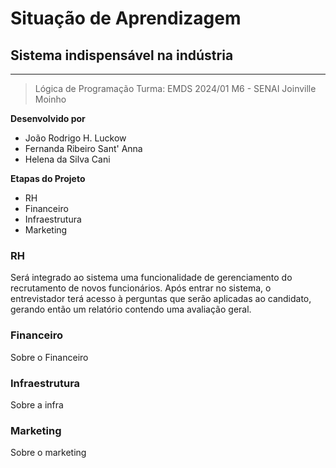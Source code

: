 # Situação de Aprendizagem
## Sistema indispensável na indústria

----------
> Lógica de Programação
> Turma: EMDS 2024/01 M6 - SENAI Joinville Moinho

**Desenvolvido por**
- João Rodrigo H. Luckow
- Fernanda Ribeiro Sant' Anna
- Helena da Silva Cani

**Etapas do Projeto**
- RH
- Financeiro
- Infraestrutura
- Marketing

### RH
Será integrado ao sistema uma funcionalidade de gerenciamento do recrutamento de novos funcionários. Após entrar no sistema, o entrevistador terá acesso à perguntas que serão aplicadas ao candidato, gerando então um relatório contendo uma avaliação geral.

### Financeiro
Sobre o Financeiro

### Infraestrutura
Sobre a infra

### Marketing
Sobre o marketing 
